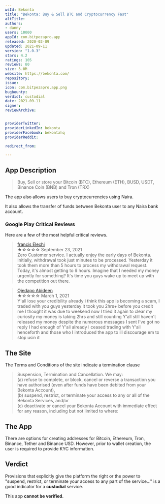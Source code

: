 ```yaml
---
wsId: Bekonta
title: "Bekonta: Buy & Sell BTC and Cryptocurrency Fast"
altTitle: 
authors:
- danny
users: 10000
appId: com.bitpezapro.app
released: 2020-02-09
updated: 2021-09-11
version: "1.0.3"
stars: 4.2
ratings: 105
reviews: 80
size: 3.0M
website: https://bekonta.com/
repository: 
issue: 
icon: com.bitpezapro.app.png
bugbounty: 
verdict: custodial
date: 2021-09-11
signer: 
reviewArchive:


providerTwitter: 
providerLinkedIn: bekonta
providerFacebook: bekontahq
providerReddit: 

redirect_from:

---
```



## App Description

> Buy, Sell or store your Bitcoin (BTC), Ethereum (ETH), BUSD, USDT, Binance Coin (BNB) and Tron (TRX)

The app also allows users to buy cryptocurrencies using Naira.

It also allows the transfer of funds between Bekonta user to any Naira bank account.

### Google Play Critical Reviews

Here are a few of the most helpful critical reviews.

> [francis Elechi](https://play.google.com/store/apps/details?id=com.bitpezapro.app&reviewId=gp%3AAOqpTOHTfdlN4HTxwLLqBNZsNVSVhkXvYwwzx5rQYLgf-v0sDKolKaRE201ineUIuoHuPMuBeifo4kcZjTDyZw)<br>
  ★☆☆☆☆ September 23, 2021 <br>
       Zero Customer service. I actually enjoy the early days of Bekonta. Initially, withdrawal took just minutes to be processed. Yesterday it took them more than 5 hours to process my withdrawal request. Today, it's almost getting to 6 hours. Imagine that I needed my money urgently for something? It's time you guys wake up to meet up with the competition out there.
       
> [Ojedapo Abideen](https://play.google.com/store/apps/details?id=com.bitpezapro.app&reviewId=gp%3AAOqpTOFFNtoAOjaXuVOtjkj_NrGjhWkN4G8q4GkL_sTCRcRd1-7heAEmE9spTgMI8pQmkjnKeG-WZjs8zcZCdw)<br>
  ★☆☆☆☆ March 1, 2021 <br>
       Y'all lose your credibility already i think this app is becoming a scam, I traded with you guys yesterday it took you 2hrs+ before you credit me I thought it was due to weekend now I tried it again to clear my curiosity my money is taking 2hrs and still counting Y'all still haven't released my money despite the numerous messages I sent I've got no reply I had enough of Y'all already I ceased trading with Y'all henceforth and those who I introduced the app to ill discourage em to stop usin it

## The Site

The Terms and Conditions of the site indicate a termination clause

> Suspension, Termination and Cancellation. We may:<br>
  (a) refuse to complete, or block, cancel or reverse a transaction you have authorised (even after funds have been debited from your Bekonta Account),<br>
  (b) suspend, restrict, or terminate your access to any or all of the Bekonta Services, and/or<br>
  (c) deactivate or cancel your Bekonta Account with immediate effect for any reason, including but not limited to where:

## The App

There are options for creating addresses for Bitcoin, Ethereum, Tron, Binance, Tether and Binance USD. However, prior to wallet creation, the user is required to provide KYC information. 

## Verdict

Provisions that explicitly give the platform the right or the power to "suspend, restrict, or terminate your access to any part of the service..." is a good indicator for a **custodial** service. 

This app **cannot be verified.**

